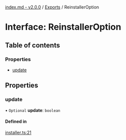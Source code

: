 [index.md - v2.0.0](../README.md) / [Exports](../modules.md) / ReinstallerOption

# Interface: ReinstallerOption

## Table of contents

### Properties

- [update](ReinstallerOption.md#update)

## Properties

### update

• `Optional` **update**: `boolean`

#### Defined in

[installer.ts:21](https://github.com/saqqdy/reinstaller/blob/90bbe5c/src/installer.ts#L21)
